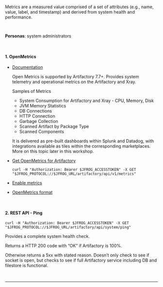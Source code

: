 
<br/>

Metrics are a measured value comprised of a set of attributes (e.g., name, value, label, and timestamp) and derived from system health and performance.

<br/>

**Personas**: system administrators

<br/>

#### 1. OpenMetrics

- [Documentation](https://www.jfrog.com/confluence/display/JFROG/Open+Metrics)  
  
  Open Metrics is supported by Artifactory 7.7+. Provides system telemetry and operational metrics on the Artifactory and Xray.

  Samples of Metrics  
  - System Consumption for Artifactory and Xray - CPU, Memory, Disk  
  - JVM Memory Statistics
  - DB Connections 
  - HTTP Connection
  - Garbage Collection 
  - Scanned Artifact by Package Type
  - Scanned Components
  
  It is delivered as pre-built dashboards within Splunk and Datadog, with integrations available as tiles within the corresponding marketplaces. More on this topic later in this workshop.

- [Get OpenMetrics for Artifactory](https://www.jfrog.com/confluence/display/JFROG/Artifactory+REST+API#ArtifactoryRESTAPI-GettheOpenMetricsforArtifactory)

  ```execute-2
  curl -H "Authorization: Bearer $JFROG_ACCESSTOKEN" -X GET "$JFROG_PROTOCOL://$JFROG_URL/artifactory/api/v1/metrics"
  ```

- [Enable metrics](https://www.jfrog.com/confluence/display/JFROG/Dashboard?utm_source=platform&utm_content=wiki#Dashboard-EnablingTrends)

- [OpenMetrics format](https://prometheus.io/docs/instrumenting/exposition_formats/#text-based-format)

<br/> 


#### 2. REST API - Ping

  ```execute-2
  curl -H "Authorization: Bearer $JFROG_ACCESSTOKEN" -X GET "$JFROG_PROTOCOL://$JFROG_URL/artifactory/api/system/ping"
  ```

  Provides a complete system health check.  

  Returns a HTTP 200 code with “OK” if Artifactory is 100%. 
  
  Otherwise returns a 5xx with stated reason. Doesn’t only check to see if socket is open, but checks to see if full Artifactory service including DB and filestore is functional. 


<br/> 


---

